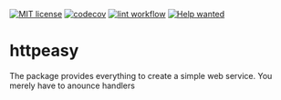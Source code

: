 [![MIT license](https://img.shields.io/badge/License-MIT-blue.svg)](https://github.com/kaatinga/httpeasy/blob/main/LICENSE)
[![codecov](https://codecov.io/gh/kaatinga/httpeasy/branch/main/graph/badge.svg)](https://codecov.io/gh/kaatinga/httpeasy)
[![lint workflow](https://github.com/kaatinga/httpeasy/actions/workflows/golangci-lint.yml/badge.svg)](https://github.com/kaatinga/httpeasy/actions?query=workflow%3Alinter)
[![Help wanted](https://img.shields.io/badge/Help%20wanted-True-yellow.svg)](https://github.com/kaatinga/httpeasy/issues?q=is%3Aopen+is%3Aissue+label%3A%22help+wanted%22)

# httpeasy
The package provides everything to create a simple web service. You merely have to anounce handlers

